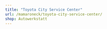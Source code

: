 ```yaml
---
title: "Toyota City Service Center"
url: /mamaroneck/toyota-city-service-center/
shop: Autowerkstatt
---
```

